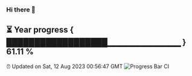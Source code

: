 ### Hi there 👋
⏳ Year progress { ██████████████████▁▁▁▁▁▁▁▁▁▁▁▁ } 61.11 %
---
⏰ Updated on Sat, 12 Aug 2023 00:56:47 GMT
![Progress Bar CI](https://github.com/liununu/liununu/workflows/Progress%20Bar%20CI/badge.svg)
